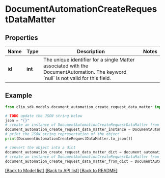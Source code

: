 # DocumentAutomationCreateRequestDataMatter


## Properties

Name | Type | Description | Notes
------------ | ------------- | ------------- | -------------
**id** | **int** | The unique identifier for a single Matter associated with the DocumentAutomation. The keyword &#x60;null&#x60; is not valid for this field. | 

## Example

```python
from clio_sdk.models.document_automation_create_request_data_matter import DocumentAutomationCreateRequestDataMatter

# TODO update the JSON string below
json = "{}"
# create an instance of DocumentAutomationCreateRequestDataMatter from a JSON string
document_automation_create_request_data_matter_instance = DocumentAutomationCreateRequestDataMatter.from_json(json)
# print the JSON string representation of the object
print(DocumentAutomationCreateRequestDataMatter.to_json())

# convert the object into a dict
document_automation_create_request_data_matter_dict = document_automation_create_request_data_matter_instance.to_dict()
# create an instance of DocumentAutomationCreateRequestDataMatter from a dict
document_automation_create_request_data_matter_from_dict = DocumentAutomationCreateRequestDataMatter.from_dict(document_automation_create_request_data_matter_dict)
```
[[Back to Model list]](../README.md#documentation-for-models) [[Back to API list]](../README.md#documentation-for-api-endpoints) [[Back to README]](../README.md)


